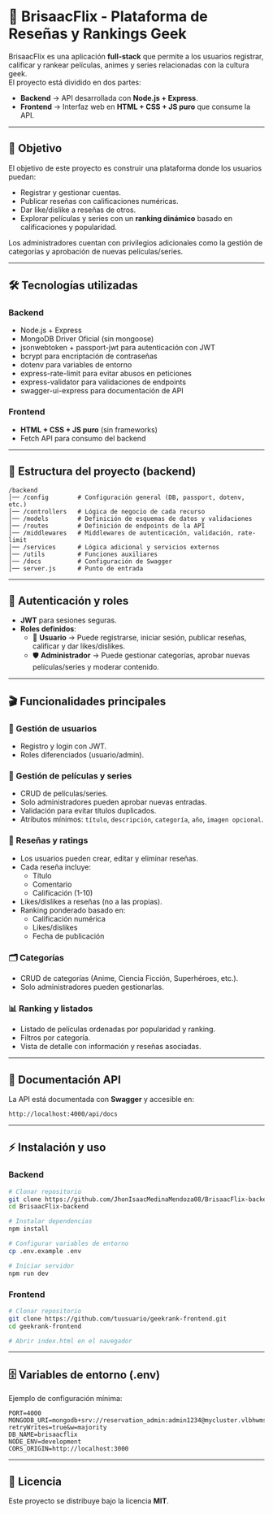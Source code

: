 # 🎥 BrisaacFlix - Plataforma de Reseñas y Rankings Geek

BrisaacFlix es una aplicación **full-stack** que permite a los usuarios registrar, calificar y rankear películas, animes y series relacionadas con la cultura geek.  
El proyecto está dividido en dos partes:  

- **Backend** → API desarrollada con **Node.js + Express**.  
- **Frontend** → Interfaz web en **HTML + CSS + JS puro** que consume la API.  

---

## 🚀 Objetivo

El objetivo de este proyecto es construir una plataforma donde los usuarios puedan:  
- Registrar y gestionar cuentas.  
- Publicar reseñas con calificaciones numéricas.  
- Dar like/dislike a reseñas de otros.  
- Explorar películas y series con un **ranking dinámico** basado en calificaciones y popularidad.  

Los administradores cuentan con privilegios adicionales como la gestión de categorías y aprobación de nuevas películas/series.

---

## 🛠️ Tecnologías utilizadas

### Backend
- Node.js + Express
- MongoDB Driver Oficial (sin mongoose)
- jsonwebtoken + passport-jwt para autenticación con JWT  
- bcrypt para encriptación de contraseñas  
- dotenv para variables de entorno  
- express-rate-limit para evitar abusos en peticiones  
- express-validator para validaciones de endpoints  
- swagger-ui-express para documentación de API  

### Frontend
- **HTML + CSS + JS puro** (sin frameworks)  
- Fetch API para consumo del backend  

---

## 📂 Estructura del proyecto (backend)

```
/backend
│── /config        # Configuración general (DB, passport, dotenv, etc.)
│── /controllers   # Lógica de negocio de cada recurso
│── /models        # Definición de esquemas de datos y validaciones
│── /routes        # Definición de endpoints de la API
│── /middlewares   # Middlewares de autenticación, validación, rate-limit
│── /services      # Lógica adicional y servicios externos
│── /utils         # Funciones auxiliares
│── /docs          # Configuración de Swagger
│── server.js      # Punto de entrada
```

---

## 🔐 Autenticación y roles

- **JWT** para sesiones seguras.  
- **Roles definidos**:  
  - 👤 **Usuario** → Puede registrarse, iniciar sesión, publicar reseñas, calificar y dar likes/dislikes.  
  - 🛡️ **Administrador** → Puede gestionar categorías, aprobar nuevas películas/series y moderar contenido.  

---

## 🎬 Funcionalidades principales

### 👤 Gestión de usuarios
- Registro y login con JWT.  
- Roles diferenciados (usuario/admin).  

### 🎥 Gestión de películas y series
- CRUD de películas/series.  
- Solo administradores pueden aprobar nuevas entradas.  
- Validación para evitar títulos duplicados.  
- Atributos mínimos: `título`, `descripción`, `categoría`, `año`, `imagen opcional`.  

### 📝 Reseñas y ratings
- Los usuarios pueden crear, editar y eliminar reseñas.  
- Cada reseña incluye:  
  - Título  
  - Comentario  
  - Calificación (1-10)  
- Likes/dislikes a reseñas (no a las propias).  
- Ranking ponderado basado en:  
  - Calificación numérica  
  - Likes/dislikes  
  - Fecha de publicación  

### 🗂️ Categorías
- CRUD de categorías (Anime, Ciencia Ficción, Superhéroes, etc.).  
- Solo administradores pueden gestionarlas.  

### 📊 Ranking y listados
- Listado de películas ordenadas por popularidad y ranking.  
- Filtros por categoría.  
- Vista de detalle con información y reseñas asociadas.  

---

## 📖 Documentación API

La API está documentada con **Swagger** y accesible en:  

```
http://localhost:4000/api/docs
```

---

## ⚡ Instalación y uso

### Backend
```bash
# Clonar repositorio
git clone https://github.com/JhonIsaacMedinaMendoza08/BrisaacFlix-backend.git
cd BrisaacFlix-backend

# Instalar dependencias
npm install

# Configurar variables de entorno
cp .env.example .env

# Iniciar servidor
npm run dev
```

### Frontend
```bash
# Clonar repositorio
git clone https://github.com/tuusuario/geekrank-frontend.git
cd geekrank-frontend

# Abrir index.html en el navegador
```

---

## 🗄️ Variables de entorno (.env)

Ejemplo de configuración mínima:  

```
PORT=4000
MONGODB_URI=mongodb+srv://reservation_admin:admin1234@mycluster.vlbhwms.mongodb.net/?retryWrites=true&w=majority
DB_NAME=brisaacflix
NODE_ENV=development
CORS_ORIGIN=http://localhost:3000
```

---


## 📜 Licencia

Este proyecto se distribuye bajo la licencia **MIT**.  
